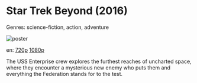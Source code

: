 # Star Trek Beyond (2016)

Genres: science-fiction, action, adventure

![poster](http://image.tmdb.org/t/p/w500/mLrQMqyZgLeP8FrT5LCobKAiqmK.jpg)

en:
  [720p](magnet:?xt=urn:btih:87E08EA9ED87FD2B54BA66C755CF054889680F17&tr=udp://glotorrents.pw:6969/announce&tr=udp://tracker.opentrackr.org:1337/announce&tr=udp://torrent.gresille.org:80/announce&tr=udp://tracker.openbittorrent.com:80&tr=udp://tracker.coppersurfer.tk:6969&tr=udp://tracker.leechers-paradise.org:6969&tr=udp://p4p.arenabg.ch:1337&tr=udp://tracker.internetwarriors.net:1337)
  [1080p](magnet:?xt=urn:btih:2E0C4217A839B0BD573CFD27BE00BAF94E92F56B&tr=udp://glotorrents.pw:6969/announce&tr=udp://tracker.opentrackr.org:1337/announce&tr=udp://torrent.gresille.org:80/announce&tr=udp://tracker.openbittorrent.com:80&tr=udp://tracker.coppersurfer.tk:6969&tr=udp://tracker.leechers-paradise.org:6969&tr=udp://p4p.arenabg.ch:1337&tr=udp://tracker.internetwarriors.net:1337)
  


The USS Enterprise crew explores the furthest reaches of uncharted space, where they encounter a mysterious new enemy who puts them and everything the Federation stands for to the test.